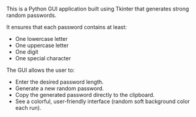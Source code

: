 This is a Python GUI application built using Tkinter that generates strong random passwords.

It ensures that each password contains at least:

   - One lowercase letter
   - One uppercase letter
   - One digit
   - One special character

The GUI allows the user to:

  - Enter the desired password length.
  - Generate a new random password.
  - Copy the generated password directly to the clipboard.
  - See a colorful, user-friendly interface (random soft background color each run).
